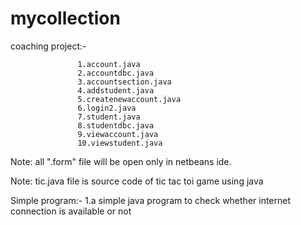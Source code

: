 # mycollection



coaching project:-


                   1.account.java
                   2.accountdbc.java
                   3.accountsection.java
                   4.addstudent.java
                   5.createnewaccount.java
                   6.login2.java
                   7.student.java
                   8.studentdbc.java
                   9.viewaccount.java
                   10.viewstudent.java
  
  Note: all ".form" file will be open only in netbeans ide.

Note: tic.java file is source code of tic tac toi game using java

Simple program:- 
                1.a simple java program to check whether internet connection is available or not
